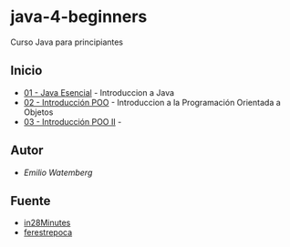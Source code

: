 # java-4-beginners

Curso Java para principiantes

## Inicio

* [01 - Java Esencial](https://github.com/ewatemberg/java-4-beginners/blob/master/docs/01%20-%20JAVA%20ESENCIAL.md) - Introduccion a Java
* [02 - Introducción POO]() - Introduccion a la Programación Orientada a Objetos
* [03 - Introducción POO II]() - 


## Autor

* *Emilio Watemberg*

## Fuente

* [in28Minutes](https://github.com/in28minutes/java-tutorial-for-beginners)
* [ferestrepoca](https://ferestrepoca.github.io/paradigmas-de-programacion/poo/poo_teoria/concepts.html)



